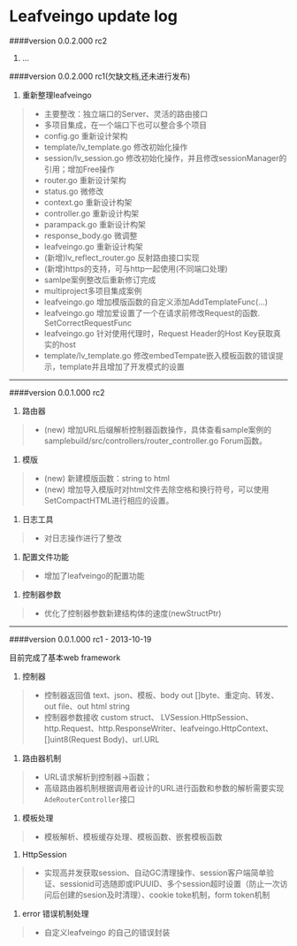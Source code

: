 
Leafveingo update log
=============

####version 0.0.2.000 rc2
1. ...


####version 0.0.2.000 rc1(欠缺文档,还未进行发布)
1. 重新整理leafveingo
> * 主要整改：独立端口的Server、灵活的路由接口
> * 多项目集成，在一个端口下也可以整合多个项目
> * config.go 重新设计架构
> * template/lv_template.go 修改初始化操作
> * session/lv_session.go 修改初始化操作，并且修改sessionManager的引用；增加Free操作
> * router.go 重新设计架构
> * status.go 微修改
> * context.go 重新设计构架
> * controller.go 重新设计构架
> * parampack.go 重新设计构架
> * response_body.go 微调整
> * leafveingo.go 重新设计构架
> * (新增)lv_reflect_router.go 反射路由接口实现
> * (新增)https的支持，可与http一起使用(不同端口处理)
> * samlpe案例整改后重新修订完成
> * multiproject多项目集成案例
> * leafveingo.go 增加模版函数的自定义添加AddTemplateFunc(...)
> * leafveingo.go 增加爱设置了一个在请求前修改Request的函数. SetCorrectRequestFunc
> * leafveingo.go 针对使用代理时，Request Header的Host Key获取真实的host
> * template/lv_template.go 修改embedTempate嵌入模板函数的错误提示，template并且增加了开发模式的设置

-----------
####version 0.0.1.000 rc2
1. 路由器
> * (new) 增加URL后缀解析控制器函数操作，具体查看sample案例的samplebuild/src/controllers/router_controller.go Forum函数。

1. 模版
> * (new) 新建模版函数：string to html
> * (new) 增加导入模版时对html文件去除空格和换行符号，可以使用SetCompactHTML进行相应的设置。

1. 日志工具
> * 对日志操作进行了整改

1. 配置文件功能
> *	增加了leafveingo的配置功能

1. 控制器参数
> * 优化了控制器参数新建结构体的速度(newStructPtr)


-----------
####version 0.0.1.000 rc1 - 2013-10-19

目前完成了基本web framework

1. 控制器
> * 控制器返回值 text、json、模板、body out []byte、重定向、转发、out file、out html string
> * 控制器参数接收 custom struct、 LVSession.HttpSession、http.Request、http.ResponseWriter、leafveingo.HttpContext、[]uint8(Request Body)、url.URL
>

1. 路由器机制
> * URL请求解析到控制器->函数； 
> * 高级路由器机制根据调用者设计的URL进行函数和参数的解析需要实现`AdeRouterController`接口

1. 模板处理
> * 模板解析、模板缓存处理、模板函数、嵌套模板函数
>

1. HttpSession
> * 实现高并发获取session、自动GC清理操作、session客户端简单验证、sessionid可选随即或IPUUID、多个session超时设置（防止一次访问后创建的sesion及时清理）、cookie toke机制，form token机制

1. error 错误机制处理
> * 自定义leafveingo 的自己的错误封装




